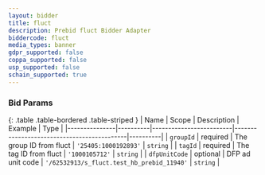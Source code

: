 ```yaml
---
layout: bidder
title: fluct
description: Prebid fluct Bidder Adapter
biddercode: fluct
media_types: banner
gdpr_supported: false
coppa_supported: false
usp_supported: false
schain_supported: true
---
```


### Bid Params

{: .table .table-bordered .table-striped }
| Name          | Scope    | Description             | Example                                    | Type     |
|---------------|----------|-------------------------|--------------------------------------------|----------|
| `groupId`     | required | The group ID from fluct | `'25405:1000192893'`                       | `string` |
| `tagId`       | required | The tag ID from fluct   | `'1000105712'`                             | `string` |
| `dfpUnitCode` | optional | DFP ad unit code        | `'/62532913/s_fluct.test_hb_prebid_11940'` | `string` |
